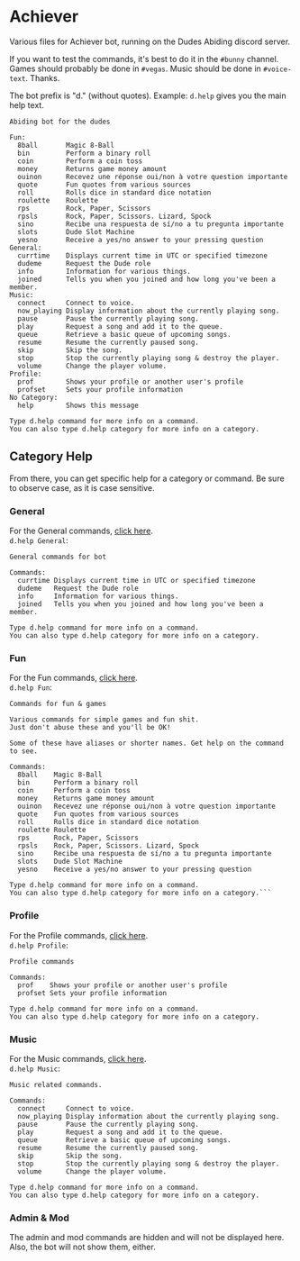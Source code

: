 # Achiever
Various files for Achiever bot, running on the Dudes Abiding discord server.

If you want to test the commands, it's best to do it in the `#bunny` channel. Games should probably be done in `#vegas`. Music should be done in `#voice-text`. Thanks.

The bot prefix is "d." (without quotes). Example: `d.help` gives you the main help text.
```
Abiding bot for the dudes

Fun:
  8ball       Magic 8-Ball
  bin         Perform a binary roll
  coin        Perform a coin toss
  money       Returns game money amount
  ouinon      Recevez une réponse oui/non à votre question importante
  quote       Fun quotes from various sources
  roll        Rolls dice in standard dice notation
  roulette    Roulette
  rps         Rock, Paper, Scissors
  rpsls       Rock, Paper, Scissors. Lizard, Spock
  sino        Recibe una respuesta de sí/no a tu pregunta importante
  slots       Dude Slot Machine
  yesno       Receive a yes/no answer to your pressing question
General:
  currtime    Displays current time in UTC or specified timezone
  dudeme      Request the Dude role
  info        Information for various things.
  joined      Tells you when you joined and how long you've been a member.
Music:
  connect     Connect to voice.
  now_playing Display information about the currently playing song.
  pause       Pause the currently playing song.
  play        Request a song and add it to the queue.
  queue       Retrieve a basic queue of upcoming songs.
  resume      Resume the currently paused song.
  skip        Skip the song.
  stop        Stop the currently playing song & destroy the player.
  volume      Change the player volume.
Profile:
  prof        Shows your profile or another user's profile
  profset     Sets your profile information
​No Category:
  help        Shows this message

Type d.help command for more info on a command.
You can also type d.help category for more info on a category.
```

## Category Help
From there, you can get specific help for a category or command. Be sure to observe case, as it is case sensitive.

### General
For the General commands, [click here](../master/commands_general.md).  
`d.help General`:
```
General commands for bot

Commands:
  currtime Displays current time in UTC or specified timezone
  dudeme   Request the Dude role
  info     Information for various things.
  joined   Tells you when you joined and how long you've been a member.

Type d.help command for more info on a command.
You can also type d.help category for more info on a category.
```

### Fun
For the Fun commands, [click here](../master/commands_fun.md).  
`d.help Fun`:
```
Commands for fun & games

Various commands for simple games and fun shit.
Just don't abuse these and you'll be OK!

Some of these have aliases or shorter names. Get help on the command to see.

Commands:
  8ball    Magic 8-Ball
  bin      Perform a binary roll
  coin     Perform a coin toss
  money    Returns game money amount
  ouinon   Recevez une réponse oui/non à votre question importante
  quote    Fun quotes from various sources
  roll     Rolls dice in standard dice notation
  roulette Roulette
  rps      Rock, Paper, Scissors
  rpsls    Rock, Paper, Scissors. Lizard, Spock
  sino     Recibe una respuesta de sí/no a tu pregunta importante
  slots    Dude Slot Machine
  yesno    Receive a yes/no answer to your pressing question

Type d.help command for more info on a command.
You can also type d.help category for more info on a category.```
```

### Profile
For the Profile commands, [click here](../master/commands_profile.md).  
`d.help Profile`:
```
Profile commands

Commands:
  prof    Shows your profile or another user's profile
  profset Sets your profile information

Type d.help command for more info on a command.
You can also type d.help category for more info on a category.
```

### Music
For the Music commands, [click here](../master/commands_music.md).  
`d.help Music`:
```
Music related commands.

Commands:
  connect     Connect to voice.
  now_playing Display information about the currently playing song.
  pause       Pause the currently playing song.
  play        Request a song and add it to the queue.
  queue       Retrieve a basic queue of upcoming songs.
  resume      Resume the currently paused song.
  skip        Skip the song.
  stop        Stop the currently playing song & destroy the player.
  volume      Change the player volume.

Type d.help command for more info on a command.
You can also type d.help category for more info on a category.
```

### Admin & Mod
The admin and mod commands are hidden and will not be displayed here. Also, the bot will not show them, either.
